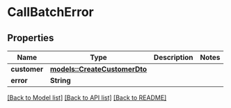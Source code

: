 # CallBatchError

## Properties

Name | Type | Description | Notes
------------ | ------------- | ------------- | -------------
**customer** | [**models::CreateCustomerDto**](CreateCustomerDto.md) |  | 
**error** | **String** |  | 

[[Back to Model list]](../README.md#documentation-for-models) [[Back to API list]](../README.md#documentation-for-api-endpoints) [[Back to README]](../README.md)


